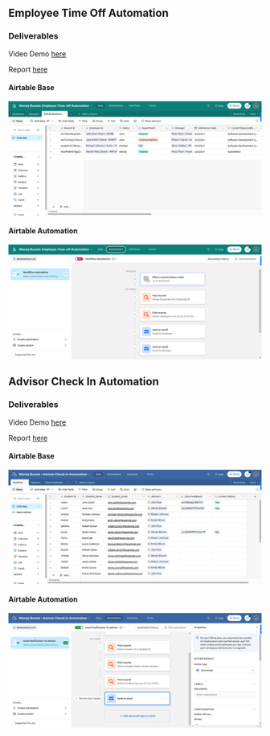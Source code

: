 ## Employee Time Off Automation

### Deliverables

Video Demo [here](https://www.loom.com/share/b8a24228531c40ee9e9be9a0b22b84a3?sid=79bd5657-b6a8-441d-9449-c1bc8c9510f0)

Report [here](https://docs.google.com/document/d/1yuzlH79ggSKSPxYry79ysuJV_1zqLCOQVg2BMf29aic/edit?usp=sharing)

#### Airtable Base
![Image](../Images/emp1.png)

#### Airtable Automation
![Image](../Images/emp2.png)

## Advisor Check In Automation

### Deliverables

Video Demo [here](https://www.loom.com/share/ac79d9a26ac440f8884a16f6676807fc?sid=2d7bfef1-1449-4147-a586-acbc43c21a0d)

Report [here](https://docs.google.com/document/d/1PX1AfB7QklfbrbhJ2W6m3YU-cEzSLPI4Grr_-Ig1Urc/edit?usp=sharing)

#### Airtable Base
![Image](../Images/advisor1.png)

#### Airtable Automation
![Image](../Images/advisor2.png)

